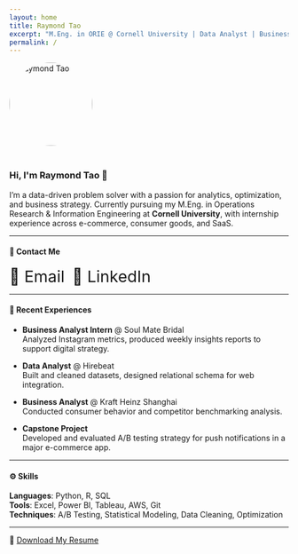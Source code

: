 ```yaml
---
layout: home
title: Raymond Tao
excerpt: "M.Eng. in ORIE @ Cornell University | Data Analyst | Business Problem Solver"
permalink: /
---
```


<style>
a.icon-link {
  font-size: 1.8rem;
  margin-right: 10px;
  text-decoration: none;
}
</style>

<img src="/images/profile.jpg" alt="Raymond Tao" style="width:150px;border-radius:50%;margin-bottom:20px;" />

### Hi, I'm Raymond Tao 👋

I’m a data-driven problem solver with a passion for analytics, optimization, and business strategy. Currently pursuing my M.Eng. in Operations Research & Information Engineering at **Cornell University**, with internship experience across e-commerce, consumer goods, and SaaS.

---

#### 📌 Contact Me  
<a class="icon-link" href="mailto:wmaraymond@outlook.com">📧 Email</a>
<a class="icon-link" href="https://www.linkedin.com/in/raymond-taosijian/" target="_blank">🔗 LinkedIn</a>

---

#### 💼 Recent Experiences  
- **Business Analyst Intern** @ Soul Mate Bridal  
  Analyzed Instagram metrics, produced weekly insights reports to support digital strategy.

- **Data Analyst** @ Hirebeat  
  Built and cleaned datasets, designed relational schema for web integration.

- **Business Analyst** @ Kraft Heinz Shanghai  
  Conducted consumer behavior and competitor benchmarking analysis.

- **Capstone Project**  
  Developed and evaluated A/B testing strategy for push notifications in a major e-commerce app.

---

#### ⚙️ Skills  
**Languages**: Python, R, SQL  
**Tools**: Excel, Power BI, Tableau, AWS, Git  
**Techniques**: A/B Testing, Statistical Modeling, Data Cleaning, Optimization

---

📄 [Download My Resume](/files/Raymond_Tao_Resume.pdf)

